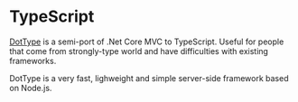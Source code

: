 # TypeScript

[DotType](https://github.com/dottype) is a semi-port of .Net Core MVC to TypeScript. Useful for people that come 
from strongly-type world and have difficulties with existing frameworks.

DotType is a very fast, lighweight and simple server-side framework based on Node.js.